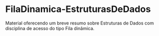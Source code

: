# FilaDinamica-EstruturasDeDados
 Material oferecendo um breve resumo sobre Estruturas de Dados com disciplina de acesso do tipo Fila dinâmica.

